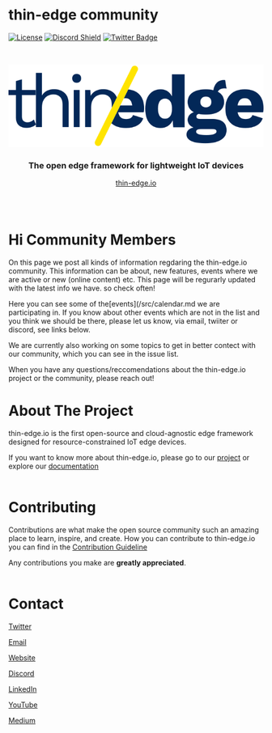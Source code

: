 # thin-edge community
 [![License](https://img.shields.io/badge/License-Apache%202.0-blue.svg)](LICENSE.txt)
[![Discord Shield](https://discord.com/api/guilds/832211156520796171/widget.png?style=shield)](https://discord.gg/SvqWp6nrsK)
[![Twitter Badge](https://img.shields.io/twitter/follow/thin_edge_io?style=social)](https://twitter.com/thin_edge_io)


<!-- PROJECT LOGO -->
<br />
<p align="center">
  <a href="https://thin-edge.io">
    <img src="images/thin-edge-logo.png" alt="Logo">
  </a>

  <h3 align="center">The open edge framework for lightweight IoT devices</h3>
  <p align="center"><a href="https://thin-edge.io">thin-edge.io</a></p>
  <br />
  <br />
</p>


# Hi Community Members

On this page we post all kinds of information regdaring the thin-edge.io community. This information can be about, new features, events where we are active or new (online content) etc.
This page  will be regurarly updated with the latest info we have. so check often!

Here you can see some of the[events](/src/calendar.md we are participating in. If you know about other events which are not in the list and you think we should be there, please let us know, via email, twiiter or discord, see links below.

We are currently also working on some topics to get in better contect with our community, which you can see in the issue list.

When you have any questions/reccomendations about the thin-edge.io project or the community, please reach out!

# About The Project

thin-edge.io is the first open-source and cloud-agnostic edge framework designed for resource-constrained IoT edge devices.

If you want to know more about thin-edge.io, please go to our [project](https://github.com/thin-edge/thin-edge.io) or explore our [documentation](https://thin-edge.github.io/thin-edge.io/html/) 
<br/>
<br/>

<!-- CONTRIBUTING -->
# Contributing

Contributions are what make the open source community such an amazing place to learn, inspire, and create.
How you can contribute to thin-edge.io you can find in the [Contribution Guideline](CONTRIBUTING.md)

Any contributions you make are **greatly appreciated**.
<br/>
<br/>

<!-- CONTACT -->
# Contact

[Twitter](https://twitter.com/thin_edge_io)

[Email](mailto:info@thin-edge.io)

[Website](https://thin-edge.io)

[Discord](https://discord.com/invite/SvqWp6nrsK)

[LinkedIn](https://www.linkedin.com/company/thin-edge)

[YouTube](https://www.youtube.com/channel/UC9u2hxmXY-cTqM1-aaDBY-w)

[Medium](https://medium.com/thin-edge-io)
